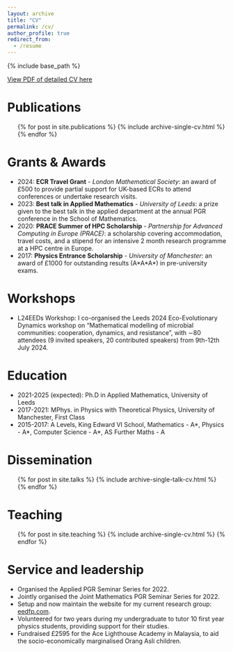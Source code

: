 ```yaml
---
layout: archive
title: "CV"
permalink: /cv/
author_profile: true
redirect_from:
  - /resume
---
```


{% include base_path %}

[View PDF of detailed CV here](/files/CV070624.pdf)

Publications
======
  <ul>{% for post in site.publications %}
    {% include archive-single-cv.html %}
  {% endfor %}</ul>
  
Grants & Awards
======
* 2024: <b>ECR Travel Grant</b> - <i>London Mathematical Society</i>: an award of £500 to provide partial support for UK-based ECRs to attend conferences or undertake research visits.
* 2023: <b>Best talk in Applied Mathematics</b> - <i>University of Leeds</i>: a prize given to the best talk in the applied department at the annual PGR conference in the School of Mathematics.
* 2020: <b>PRACE Summer of HPC Scholarship</b> - <i>Partnership for Advanced Computing in Europe (PRACE)</i>: a scholarship covering accommodation, travel costs, and a stipend for an intensive 2 month research programme at a HPC centre in Europe.
* 2017: <b>Physics Entrance Scholarship</b> - <i>University of Manchester</i>: an award of £1000 for outstanding results (A\*A\*A\*) in pre-university exams.

Workshops
======
* L24EEDs Workshop: I co-organised the Leeds 2024 Eco-Evolutionary Dynamics workshop on “Mathematical modelling of microbial communities: cooperation, dynamics, and resistance”, with ∼80 attendees (9 invited speakers, 20 contributed speakers) from 9th-12th July 2024.

Education
======
* 2021-2025 (expected): Ph.D in Applied Mathematics, University of Leeds
* 2017-2021: MPhys. in Physics with Theoretical Physics, University of Manchester, First Class
* 2015-2017: A Levels, King Edward VI School, Mathematics - A\*, Physics - A\*, Computer Science - A\*, AS Further Maths - A

Dissemination
======
  <ul>{% for post in site.talks %}
    {% include archive-single-talk-cv.html %}
  {% endfor %}</ul>
  
Teaching
======
  <ul>{% for post in site.teaching %}
    {% include archive-single-cv.html %}
  {% endfor %}</ul>
  
Service and leadership
======
* Organised the Applied PGR Seminar Series for 2022.
* Jointly organised the Joint Mathematics PGR Seminar Series for 2022.
* Setup and now maintain the website for my current research group: [eedfp.com](https://eedfp.com).
* Volunteered for two years during my undergraduate to tutor 10 first year physics students, providing support for their studies.
* Fundraised £2595 for the Ace Lighthouse Academy in Malaysia, to aid the socio-economically marginalised Orang Asli children.
